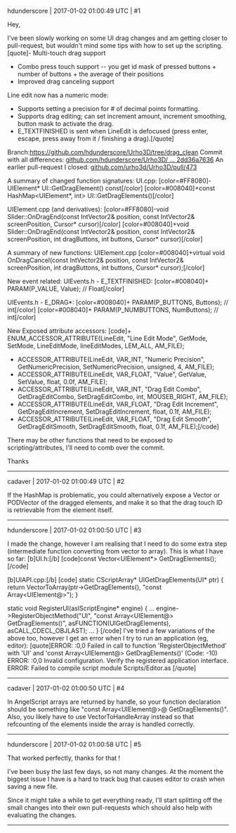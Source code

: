 hdunderscore | 2017-01-02 01:00:49 UTC | #1

Hey,

I've been slowly working on some UI drag changes and am getting closer to pull-request, but wouldn't mind some tips with how to set up the scripting.
[quote]- Multi-touch drag support
- Combo press touch support -- you get id mask of pressed buttons + number of buttons + the average of their positions
- Improved drag canceling support

Line edit now has a numeric mode:
- Supports setting a precision for # of decimal points formatting.
- Supports drag editing; can set increment amount, increment smoothing, button mask to activate the drag.
- E_TEXTFINISHED is sent when LineEdit is defocused (press enter, escape, press away from it / finishing a drag).[/quote]

Branch:https://github.com/hdunderscore/Urho3D/tree/drag_clean
Commit with all differences: [github.com/hdunderscore/Urho3D/ ... 2dd36a7636](https://github.com/hdunderscore/Urho3D/commit/40a1ddbbe918dde7ae7f24fd1d25c12dd36a7636)
An earlier pull-request I closed: [github.com/urho3d/Urho3D/pull/473](https://github.com/urho3d/Urho3D/pull/473)

A summary of changed function signatures:
UI.cpp: 
[color=#FF8080]-UIElement* UI::GetDragElement() const[/color]
[color=#008040]+const HashMap<UIElement*, int> UI::GetDragElements()[/color]

UIElement.cpp (and derivatives):
[color=#FF8080]-void Slider::OnDragEnd(const IntVector2& position, const IntVector2& screenPosition, Cursor* cursor)[/color]
[color=#008040]+void Slider::OnDragEnd(const IntVector2& position, const IntVector2& screenPosition, int dragButtons, int buttons, Cursor* cursor)[/color]

A summary of new functions:
UIElement.cpp
[color=#008040]+virtual void OnDragCancel(const IntVector2& position, const IntVector2& screenPosition, int dragButtons, int buttons, Cursor* cursor);[/color]

New event related:
UIEvents.h - E_TEXTFINISHED:
[color=#008040]+    PARAM(P_VALUE, Value);                 // Float[/color]

UIEvents.h - E_DRAG*:
[color=#008040]+    PARAM(P_BUTTONS, Buttons);              // int[/color]
[color=#008040]+    PARAM(P_NUMBUTTONS, NumButtons);        // int[/color]

New Exposed attribute accessors:
[code]+    ENUM_ACCESSOR_ATTRIBUTE(LineEdit, "Line Edit Mode", GetMode, SetMode, LineEditMode, lineEditModes, LEM_ALL, AM_FILE);
+    ACCESSOR_ATTRIBUTE(LineEdit, VAR_INT, "Numeric Precision", GetNumericPrecision, SetNumericPrecision, unsigned, 4, AM_FILE);
+    ACCESSOR_ATTRIBUTE(LineEdit, VAR_FLOAT, "Value", GetValue, SetValue, float, 0.0f, AM_FILE);
+    ACCESSOR_ATTRIBUTE(LineEdit, VAR_INT, "Drag Edit Combo", GetDragEditCombo, SetDragEditCombo, int, MOUSEB_RIGHT, AM_FILE);
+    ACCESSOR_ATTRIBUTE(LineEdit, VAR_FLOAT, "Drag Edit Increment", GetDragEditIncrement, SetDragEditIncrement, float, 0.1f, AM_FILE);
+    ACCESSOR_ATTRIBUTE(LineEdit, VAR_FLOAT, "Drag Edit Smooth", GetDragEditSmooth, SetDragEditSmooth, float, 0.1f, AM_FILE);[/code]

There may be other functions that need to be exposed to scripting/attributes, I'll need to comb over the commit.

Thanks

-------------------------

cadaver | 2017-01-02 01:00:49 UTC | #2

If the HashMap is problematic, you could alternatively expose a Vector or PODVector of the dragged elements, and make it so that the drag touch ID is retrievable from the element itself.

-------------------------

hdunderscore | 2017-01-02 01:00:50 UTC | #3

I made the change, however I am realising that I need to do some extra step (intermediate function converting from vector to array). This is what I have so far:
[b]UI.h:[/b]
[code]const Vector<UIElement*> GetDragElements();[/code]

[b]UIAPI.cpp:[/b]
[code]
static CScriptArray* UIGetDragElements(UI* ptr)
{
    return VectorToArray(ptr->GetDragElements(), "const Array<UIElement@>");
}

static void RegisterUI(asIScriptEngine* engine) 
{
...
engine->RegisterObjectMethod("UI", "const Array<UIElement@> GetDragElements()", asFUNCTION(UIGetDragElements), asCALL_CDECL_OBJLAST);
...
}
[/code]
I've tried a few variations of the above too, however I get an error when I try to run an application (eg, editor):
[quote]ERROR: :0,0 Failed in call to function 'RegisterObjectMethod' with 'UI' and 'const Array<UIElement@> GetDragElements()' (Code: -10)
ERROR: :0,0 Invalid configuration. Verify the registered application interface.
ERROR: Failed to compile script module Scripts/Editor.as [/quote]

-------------------------

cadaver | 2017-01-02 01:00:50 UTC | #4

In AngelScript arrays are returned by handle, so your function declaration should be something like "const Array<UIElement@>@ GetDragElements()". Also, you likely have to use VectorToHandleArray instead so that refcounting of the elements inside the array is handled correctly.

-------------------------

hdunderscore | 2017-01-02 01:00:58 UTC | #5

That worked perfectly, thanks for that !

I've been busy the last few days, so not many changes. At the moment the biggest issue I have is a hard to track bug that causes editor to crash when saving a new file.

Since it might take a while to get everything ready, I'll start splitting off the small changes into their own pull-requests which should also help with evaluating the changes.

-------------------------

